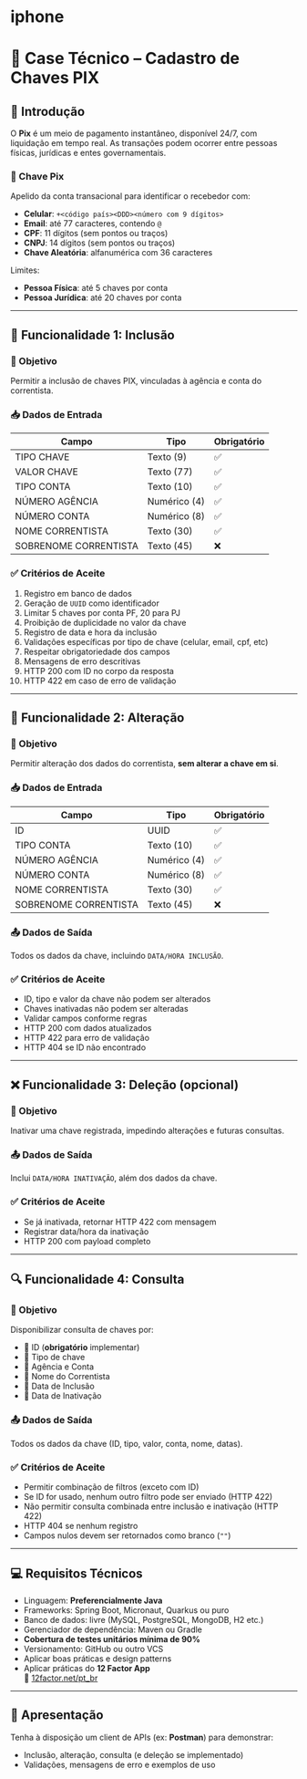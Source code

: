 # iphone

# 📌 Case Técnico – Cadastro de Chaves PIX

## 📖 Introdução

O **Pix** é um meio de pagamento instantâneo, disponível 24/7, com liquidação em tempo real. As transações podem ocorrer entre pessoas físicas, jurídicas e entes governamentais.

### 🔑 Chave Pix

Apelido da conta transacional para identificar o recebedor com:

- **Celular**: `+<código país><DDD><número com 9 dígitos>`
- **Email**: até 77 caracteres, contendo `@`
- **CPF**: 11 dígitos (sem pontos ou traços)
- **CNPJ**: 14 dígitos (sem pontos ou traços)
- **Chave Aleatória**: alfanumérica com 36 caracteres

Limites:
- **Pessoa Física**: até 5 chaves por conta
- **Pessoa Jurídica**: até 20 chaves por conta

---

## 🧩 Funcionalidade 1: Inclusão

### 🎯 Objetivo

Permitir a inclusão de chaves PIX, vinculadas à agência e conta do correntista.

### 📥 Dados de Entrada

| Campo                  | Tipo         | Obrigatório |
|-----------------------|--------------|-------------|
| TIPO CHAVE            | Texto (9)    | ✅          |
| VALOR CHAVE           | Texto (77)   | ✅          |
| TIPO CONTA            | Texto (10)   | ✅          |
| NÚMERO AGÊNCIA        | Numérico (4) | ✅          |
| NÚMERO CONTA          | Numérico (8) | ✅          |
| NOME CORRENTISTA      | Texto (30)   | ✅          |
| SOBRENOME CORRENTISTA | Texto (45)   | ❌          |

### ✅ Critérios de Aceite

1. Registro em banco de dados
2. Geração de `UUID` como identificador
3. Limitar 5 chaves por conta PF, 20 para PJ
4. Proibição de duplicidade no valor da chave
5. Registro de data e hora da inclusão
6. Validações específicas por tipo de chave (celular, email, cpf, etc)
7. Respeitar obrigatoriedade dos campos
8. Mensagens de erro descritivas
9. HTTP 200 com ID no corpo da resposta
10. HTTP 422 em caso de erro de validação

---

## 🔁 Funcionalidade 2: Alteração

### 🎯 Objetivo

Permitir alteração dos dados do correntista, **sem alterar a chave em si**.

### 📥 Dados de Entrada

| Campo                  | Tipo         | Obrigatório |
|-----------------------|--------------|-------------|
| ID                    | UUID         | ✅          |
| TIPO CONTA            | Texto (10)   | ✅          |
| NÚMERO AGÊNCIA        | Numérico (4) | ✅          |
| NÚMERO CONTA          | Numérico (8) | ✅          |
| NOME CORRENTISTA      | Texto (30)   | ✅          |
| SOBRENOME CORRENTISTA | Texto (45)   | ❌          |

### 📤 Dados de Saída

Todos os dados da chave, incluindo `DATA/HORA INCLUSÃO`.

### ✅ Critérios de Aceite

- ID, tipo e valor da chave não podem ser alterados
- Chaves inativadas não podem ser alteradas
- Validar campos conforme regras
- HTTP 200 com dados atualizados
- HTTP 422 para erro de validação
- HTTP 404 se ID não encontrado

---

## ❌ Funcionalidade 3: Deleção (opcional)

### 🎯 Objetivo

Inativar uma chave registrada, impedindo alterações e futuras consultas.

### 📤 Dados de Saída

Inclui `DATA/HORA INATIVAÇÃO`, além dos dados da chave.

### ✅ Critérios de Aceite

- Se já inativada, retornar HTTP 422 com mensagem
- Registrar data/hora da inativação
- HTTP 200 com payload completo

---

## 🔍 Funcionalidade 4: Consulta

### 🎯 Objetivo

Disponibilizar consulta de chaves por:

- 🔹 ID (**obrigatório** implementar)
- 🔹 Tipo de chave
- 🔹 Agência e Conta
- 🔹 Nome do Correntista
- 🔹 Data de Inclusão
- 🔹 Data de Inativação

### 📤 Dados de Saída

Todos os dados da chave (ID, tipo, valor, conta, nome, datas).

### ✅ Critérios de Aceite

- Permitir combinação de filtros (exceto com ID)
- Se ID for usado, nenhum outro filtro pode ser enviado (HTTP 422)
- Não permitir consulta combinada entre inclusão e inativação (HTTP 422)
- HTTP 404 se nenhum registro
- Campos nulos devem ser retornados como branco (`""`)

---

## 💻 Requisitos Técnicos

- Linguagem: **Preferencialmente Java**
- Frameworks: Spring Boot, Micronaut, Quarkus ou puro
- Banco de dados: livre (MySQL, PostgreSQL, MongoDB, H2 etc.)
- Gerenciador de dependência: Maven ou Gradle
- **Cobertura de testes unitários mínima de 90%**
- Versionamento: GitHub ou outro VCS
- Aplicar boas práticas e design patterns
- Aplicar práticas do **12 Factor App**  
  🔗 [12factor.net/pt_br](https://12factor.net/pt_br)

---

## 🚀 Apresentação

Tenha à disposição um client de APIs (ex: **Postman**) para demonstrar:

- Inclusão, alteração, consulta (e deleção se implementado)
- Validações, mensagens de erro e exemplos de uso
